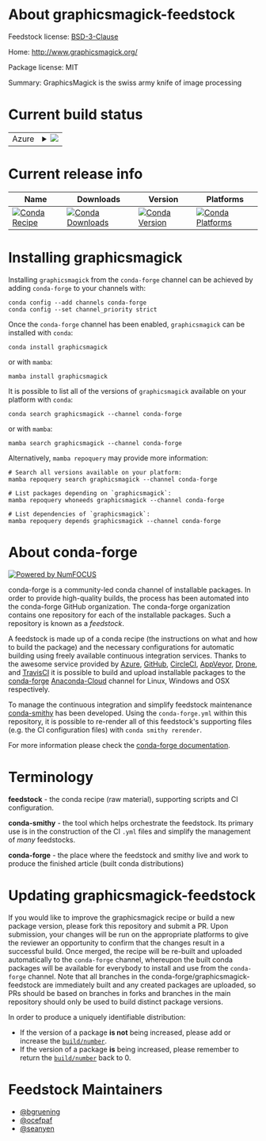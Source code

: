 About graphicsmagick-feedstock
==============================

Feedstock license: [BSD-3-Clause](https://github.com/conda-forge/graphicsmagick-feedstock/blob/main/LICENSE.txt)

Home: http://www.graphicsmagick.org/

Package license: MIT

Summary: GraphicsMagick is the swiss army knife of image processing

Current build status
====================


<table>
    
  <tr>
    <td>Azure</td>
    <td>
      <details>
        <summary>
          <a href="https://dev.azure.com/conda-forge/feedstock-builds/_build/latest?definitionId=5269&branchName=main">
            <img src="https://dev.azure.com/conda-forge/feedstock-builds/_apis/build/status/graphicsmagick-feedstock?branchName=main">
          </a>
        </summary>
        <table>
          <thead><tr><th>Variant</th><th>Status</th></tr></thead>
          <tbody><tr>
              <td>linux_64</td>
              <td>
                <a href="https://dev.azure.com/conda-forge/feedstock-builds/_build/latest?definitionId=5269&branchName=main">
                  <img src="https://dev.azure.com/conda-forge/feedstock-builds/_apis/build/status/graphicsmagick-feedstock?branchName=main&jobName=linux&configuration=linux%20linux_64_" alt="variant">
                </a>
              </td>
            </tr><tr>
              <td>linux_aarch64</td>
              <td>
                <a href="https://dev.azure.com/conda-forge/feedstock-builds/_build/latest?definitionId=5269&branchName=main">
                  <img src="https://dev.azure.com/conda-forge/feedstock-builds/_apis/build/status/graphicsmagick-feedstock?branchName=main&jobName=linux&configuration=linux%20linux_aarch64_" alt="variant">
                </a>
              </td>
            </tr><tr>
              <td>linux_ppc64le</td>
              <td>
                <a href="https://dev.azure.com/conda-forge/feedstock-builds/_build/latest?definitionId=5269&branchName=main">
                  <img src="https://dev.azure.com/conda-forge/feedstock-builds/_apis/build/status/graphicsmagick-feedstock?branchName=main&jobName=linux&configuration=linux%20linux_ppc64le_" alt="variant">
                </a>
              </td>
            </tr><tr>
              <td>osx_64</td>
              <td>
                <a href="https://dev.azure.com/conda-forge/feedstock-builds/_build/latest?definitionId=5269&branchName=main">
                  <img src="https://dev.azure.com/conda-forge/feedstock-builds/_apis/build/status/graphicsmagick-feedstock?branchName=main&jobName=osx&configuration=osx%20osx_64_" alt="variant">
                </a>
              </td>
            </tr><tr>
              <td>osx_arm64</td>
              <td>
                <a href="https://dev.azure.com/conda-forge/feedstock-builds/_build/latest?definitionId=5269&branchName=main">
                  <img src="https://dev.azure.com/conda-forge/feedstock-builds/_apis/build/status/graphicsmagick-feedstock?branchName=main&jobName=osx&configuration=osx%20osx_arm64_" alt="variant">
                </a>
              </td>
            </tr><tr>
              <td>win_64</td>
              <td>
                <a href="https://dev.azure.com/conda-forge/feedstock-builds/_build/latest?definitionId=5269&branchName=main">
                  <img src="https://dev.azure.com/conda-forge/feedstock-builds/_apis/build/status/graphicsmagick-feedstock?branchName=main&jobName=win&configuration=win%20win_64_" alt="variant">
                </a>
              </td>
            </tr>
          </tbody>
        </table>
      </details>
    </td>
  </tr>
</table>

Current release info
====================

| Name | Downloads | Version | Platforms |
| --- | --- | --- | --- |
| [![Conda Recipe](https://img.shields.io/badge/recipe-graphicsmagick-green.svg)](https://anaconda.org/conda-forge/graphicsmagick) | [![Conda Downloads](https://img.shields.io/conda/dn/conda-forge/graphicsmagick.svg)](https://anaconda.org/conda-forge/graphicsmagick) | [![Conda Version](https://img.shields.io/conda/vn/conda-forge/graphicsmagick.svg)](https://anaconda.org/conda-forge/graphicsmagick) | [![Conda Platforms](https://img.shields.io/conda/pn/conda-forge/graphicsmagick.svg)](https://anaconda.org/conda-forge/graphicsmagick) |

Installing graphicsmagick
=========================

Installing `graphicsmagick` from the `conda-forge` channel can be achieved by adding `conda-forge` to your channels with:

```
conda config --add channels conda-forge
conda config --set channel_priority strict
```

Once the `conda-forge` channel has been enabled, `graphicsmagick` can be installed with `conda`:

```
conda install graphicsmagick
```

or with `mamba`:

```
mamba install graphicsmagick
```

It is possible to list all of the versions of `graphicsmagick` available on your platform with `conda`:

```
conda search graphicsmagick --channel conda-forge
```

or with `mamba`:

```
mamba search graphicsmagick --channel conda-forge
```

Alternatively, `mamba repoquery` may provide more information:

```
# Search all versions available on your platform:
mamba repoquery search graphicsmagick --channel conda-forge

# List packages depending on `graphicsmagick`:
mamba repoquery whoneeds graphicsmagick --channel conda-forge

# List dependencies of `graphicsmagick`:
mamba repoquery depends graphicsmagick --channel conda-forge
```


About conda-forge
=================

[![Powered by
NumFOCUS](https://img.shields.io/badge/powered%20by-NumFOCUS-orange.svg?style=flat&colorA=E1523D&colorB=007D8A)](https://numfocus.org)

conda-forge is a community-led conda channel of installable packages.
In order to provide high-quality builds, the process has been automated into the
conda-forge GitHub organization. The conda-forge organization contains one repository
for each of the installable packages. Such a repository is known as a *feedstock*.

A feedstock is made up of a conda recipe (the instructions on what and how to build
the package) and the necessary configurations for automatic building using freely
available continuous integration services. Thanks to the awesome service provided by
[Azure](https://azure.microsoft.com/en-us/services/devops/), [GitHub](https://github.com/),
[CircleCI](https://circleci.com/), [AppVeyor](https://www.appveyor.com/),
[Drone](https://cloud.drone.io/welcome), and [TravisCI](https://travis-ci.com/)
it is possible to build and upload installable packages to the
[conda-forge](https://anaconda.org/conda-forge) [Anaconda-Cloud](https://anaconda.org/)
channel for Linux, Windows and OSX respectively.

To manage the continuous integration and simplify feedstock maintenance
[conda-smithy](https://github.com/conda-forge/conda-smithy) has been developed.
Using the ``conda-forge.yml`` within this repository, it is possible to re-render all of
this feedstock's supporting files (e.g. the CI configuration files) with ``conda smithy rerender``.

For more information please check the [conda-forge documentation](https://conda-forge.org/docs/).

Terminology
===========

**feedstock** - the conda recipe (raw material), supporting scripts and CI configuration.

**conda-smithy** - the tool which helps orchestrate the feedstock.
                   Its primary use is in the construction of the CI ``.yml`` files
                   and simplify the management of *many* feedstocks.

**conda-forge** - the place where the feedstock and smithy live and work to
                  produce the finished article (built conda distributions)


Updating graphicsmagick-feedstock
=================================

If you would like to improve the graphicsmagick recipe or build a new
package version, please fork this repository and submit a PR. Upon submission,
your changes will be run on the appropriate platforms to give the reviewer an
opportunity to confirm that the changes result in a successful build. Once
merged, the recipe will be re-built and uploaded automatically to the
`conda-forge` channel, whereupon the built conda packages will be available for
everybody to install and use from the `conda-forge` channel.
Note that all branches in the conda-forge/graphicsmagick-feedstock are
immediately built and any created packages are uploaded, so PRs should be based
on branches in forks and branches in the main repository should only be used to
build distinct package versions.

In order to produce a uniquely identifiable distribution:
 * If the version of a package **is not** being increased, please add or increase
   the [``build/number``](https://docs.conda.io/projects/conda-build/en/latest/resources/define-metadata.html#build-number-and-string).
 * If the version of a package **is** being increased, please remember to return
   the [``build/number``](https://docs.conda.io/projects/conda-build/en/latest/resources/define-metadata.html#build-number-and-string)
   back to 0.

Feedstock Maintainers
=====================

* [@bgruening](https://github.com/bgruening/)
* [@ocefpaf](https://github.com/ocefpaf/)
* [@seanyen](https://github.com/seanyen/)

